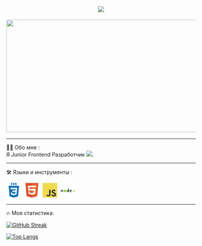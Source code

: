 
<!--
**ruslan2321/ruslan2321** is a ✨ _special_ ✨ repository because its `README.md` (this file) appears on your GitHub profile.

Here are some ideas to get you started:

- 🔭 I’m currently working on ...
- 🌱 I’m currently learning ...
- 👯 I’m looking to collaborate on ...
- 🤔 I’m looking for help with ...
- 💬 Ask me about ...
- 📫 How to reach me: ...
- 😄 Pronouns: ...
- ⚡ Fun fact: ...
-->
<div id="header" align="center">
  <img src="https://media.giphy.com/media/M9gbBd9nbDrOTu1Mqx/giphy.gif" width="100"/>
</div>
<div  align="center" >
  <img src="https://komarev.com/ghpvc/?username=your-github-username&style=flat-square&color=green" alt=""/>
</div>

<div align="center">
  <img src="https://media.giphy.com/media/dWesBcTLavkZuG35MI/giphy.gif" width="600" height="300"/>
</div>

---

:man_technologist: Обо мне :<br>
Я Junior Frontend Разработчик <img src="https://media.giphy.com/media/WUlplcMpOCEmTGBtBW/giphy.gif" width="30">.

---

:hammer_and_wrench: Языки и инструменты :
<div>
  <img src="https://github.com/devicons/devicon/blob/master/icons/css3/css3-plain-wordmark.svg"  title="CSS3" alt="CSS" width="40" height="40"/>&nbsp;
  <img src="https://github.com/devicons/devicon/blob/master/icons/html5/html5-original.svg" title="HTML5" alt="HTML" width="40" height="40"/>&nbsp;
  <img src="https://github.com/devicons/devicon/blob/master/icons/javascript/javascript-original.svg" title="JavaScript" alt="JavaScript" width="40" height="40"/>&nbsp;
  <img src="https://github.com/devicons/devicon/blob/master/icons/nodejs/nodejs-original-wordmark.svg" title="NodeJS" alt="NodeJS" width="40" height="40"/>&nbsp;
</div>

---

:fire: Моя статистика:

[![GitHub Streak](http://github-readme-streak-stats.herokuapp.com?user=ruslan2321&theme=dark&hide_border=true&locale=ru&mode=weekly)](https://git.io/streak-stats)

[![Top Langs](https://github-readme-stats.vercel.app/api/top-langs/?username=ruslan2321&locale=ru&layout=compact&theme=vision-friendly-dark)](https://github.com/anuraghazra/github-readme-stats)


